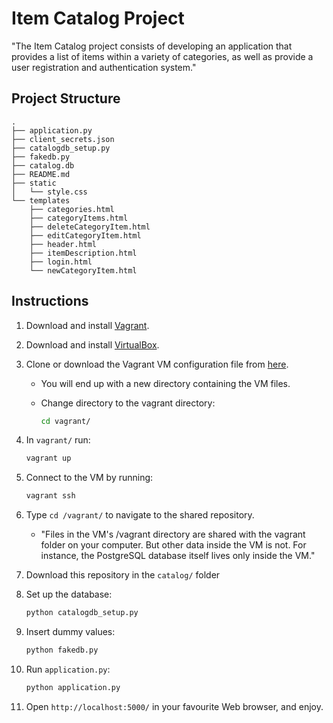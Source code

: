 # Item Catalog Project
"The Item Catalog project consists of developing an application that provides a list of items within a variety of categories, as well as provide a user registration and authentication system."

## Project Structure
```
.
├── application.py
├── client_secrets.json
├── catalogdb_setup.py
├── fakedb.py
├── catalog.db
├── README.md
├── static
│   └── style.css
└── templates
    ├── categories.html
    ├── categoryItems.html
    ├── deleteCategoryItem.html
    ├── editCategoryItem.html
    ├── header.html
    ├── itemDescription.html
    ├── login.html
    └── newCategoryItem.html
```

## Instructions

1. Download and install [Vagrant](https://www.vagrantup.com/downloads.html).

2. Download and install [VirtualBox](https://www.virtualbox.org/wiki/Downloads).

3. Clone or download the Vagrant VM configuration file from [here](https://github.com/udacity/fullstack-nanodegree-vm).
    - You will end up with a new directory containing the VM files.
    - Change directory to the vagrant directory:

        ```bash
        cd vagrant/
        ```

5. In `vagrant/` run:

   ```bash
   vagrant up
   ```

6. Connect to the VM by running:

   ```bash
   vagrant ssh
   ```

8. Type `cd /vagrant/` to navigate to the shared repository.
    - "Files in the VM's /vagrant directory are shared with the vagrant folder on your computer. But other data inside the VM is not. For instance, the PostgreSQL database itself lives only inside the VM."

9. Download this repository in the `catalog/` folder

10. Set up the database:
    ```bash
    python catalogdb_setup.py
    ```

13. Insert dummy values:
    ```bash
    python fakedb.py
    ```

14. Run `application.py`:
    ```bash
    python application.py
    ```
15. Open `http://localhost:5000/` in your favourite Web browser, and enjoy.